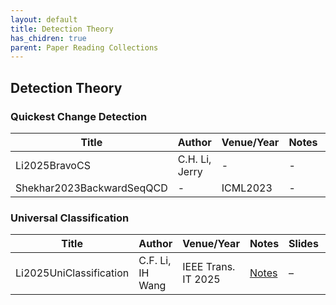 ```yaml
---
layout: default
title: Detection Theory
has_chidren: true
parent: Paper Reading Collections
---
```


## Detection Theory

### Quickest Change Detection

| Title | Author | Venue/Year | Notes | Slides | Paper|
|------|-------------|-------|--------|--------|-------|
| Li2025BravoCS | C.H. Li, Jerry | - | - | – | peer-rev  |
| Shekhar2023BackwardSeqQCD| - | ICML2023  | - | – | - | 

### Universal Classification 

| Title | Author | Venue/Year | Notes | Slides | Paper|
|------|-------------|-------|--------|--------|-------|
| Li2025UniClassification | C.F. Li, IH Wang | IEEE Trans. IT 2025 | [Notes](Li2025UniClassification.md) | – | [IEEE](https://ieeexplore.ieee.org/document/10619272)  
